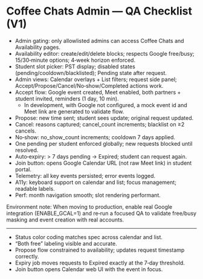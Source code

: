 # Coffee Chats Admin — QA Checklist (V1)

- Admin gating: only allowlisted admins can access Coffee Chats and Availability pages.
- Availability editor: create/edit/delete blocks; respects Google free/busy; 15/30‑minute options; 4‑week horizon enforced.
- Student slot picker: PST display; disabled states (pending/cooldown/blacklisted); Pending state after request.
- Admin views: Calendar overlays + List filters; request side panel; Accept/Propose/Cancel/No‑show/Completed actions work.
- Accept flow: Google event created, Meet enabled, both partners + student invited, reminders (1 day, 10 min).
  - In development, with Google not configured, a mock event id and Meet link are generated to validate flow.
- Propose: new time sent; student sees update; original request updated.
- Cancel: reasons captured; cancel_count increments; blacklist on ≥2 cancels.
- No‑show: no_show_count increments; cooldown 7 days applied.
- One pending per student enforced globally; new requests blocked until resolved.
- Auto‑expiry: > 7 days pending → Expired; student can request again.
- Join button: opens Google Calendar URL (not raw Meet link) in student portal.
- Telemetry: all key events persisted; error events logged.
- A11y: keyboard support on calendar and list; focus management; readable labels.
- Perf: month navigation smooth; slot rendering performant.

Environment note: When moving to production, enable real Google integration (ENABLE_GCAL=1) and re‑run a focused QA to validate free/busy masking and event creation with real accounts.

---
- Status color coding matches spec across calendar and list.
- “Both free” labeling visible and accurate.
- Propose flow constrained to availability; updates request timestamp correctly.
- Expiry job moves requests to Expired exactly at the 7‑day threshold.
- Join button opens Calendar web UI with the event in focus.
